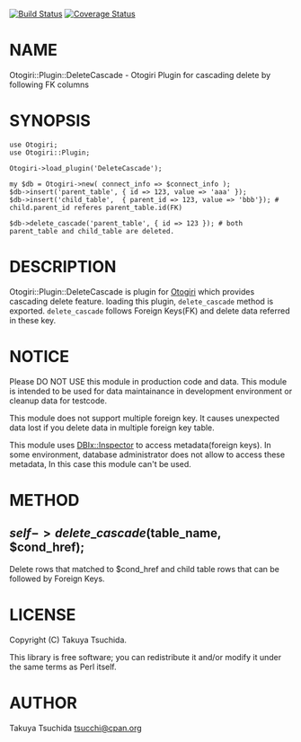 [![Build Status](https://travis-ci.org/tsucchi/p5-Otogiri-Plugin-DeleteCascade.png?branch=master)](https://travis-ci.org/tsucchi/p5-Otogiri-Plugin-DeleteCascade) [![Coverage Status](https://coveralls.io/repos/tsucchi/p5-Otogiri-Plugin-DeleteCascade/badge.png?branch=master)](https://coveralls.io/r/tsucchi/p5-Otogiri-Plugin-DeleteCascade?branch=master)
# NAME

Otogiri::Plugin::DeleteCascade - Otogiri Plugin for cascading delete by following FK columns

# SYNOPSIS

    use Otogiri;
    use Otogiri::Plugin;

    Otogiri->load_plugin('DeleteCascade');

    my $db = Otogiri->new( connect_info => $connect_info );
    $db->insert('parent_table', { id => 123, value => 'aaa' });
    $db->insert('child_table',  { parent_id => 123, value => 'bbb'}); # child.parent_id referes parent_table.id(FK)

    $db->delete_cascade('parent_table', { id => 123 }); # both parent_table and child_table are deleted.

# DESCRIPTION

Otogiri::Plugin::DeleteCascade is plugin for [Otogiri](https://metacpan.org/pod/Otogiri) which provides cascading delete feature.
loading this plugin, `delete_cascade` method is exported. `delete_cascade` follows Foreign Keys(FK) and
delete data referred in these key.

# NOTICE

Please DO NOT USE this module in production code and data. This module is intended to be used for data maintainance
in development environment or cleanup data for testcode.

This module does not support multiple foreign key. It causes unexpected data lost if you delete data in
multiple foreign key table.

This module uses [DBIx::Inspector](https://metacpan.org/pod/DBIx::Inspector) to access metadata(foreign keys). In some environment, database administrator
does not allow to access these metadata, In this case this module can't be used.

# METHOD

## $self->delete\_cascade($table\_name, $cond\_href);

Delete rows that matched to $cond\_href and child table rows that can be followed by Foreign Keys.

# LICENSE

Copyright (C) Takuya Tsuchida.

This library is free software; you can redistribute it and/or modify
it under the same terms as Perl itself.

# AUTHOR

Takuya Tsuchida <tsucchi@cpan.org>
